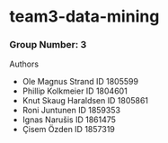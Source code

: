 # team3-data-mining


### Group Number: 3
Authors 
  - Ole Magnus Strand ID 1805599
  - Phillip Kolkmeier ID 1804601
  - Knut Skaug Haraldsen ID 1805861
  - Roni Juntunen ID 1859353
  - Ignas Narušis ID 1861475
  - Çisem Özden ID 1857319

